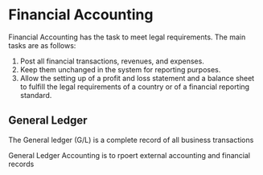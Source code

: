 # Financial Accounting

Financial Accounting has the task to meet legal requirements. The main tasks are as follows:

1. Post all financial transactions, revenues, and expenses.
2. Keep them unchanged in the system for reporting purposes.
3. Allow the setting up of a profit and loss statement and a balance sheet to fulfill the legal requirements of a country or of a financial reporting standard.

## General Ledger

The General ledger (G/L) is a complete record of all business transactions

General Ledger Accounting is to rpoert external accounting and financial records

